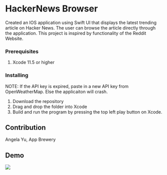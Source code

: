 # HackerNews Browser
Created an IOS application using Swift UI that displays the latest trending article on Hacker News.
The user can browse the article directly through the application. 
This project is inspired by functionality of the Reddit Website. 

### Prerequisites

1. Xcode 11.5 or higher

### Installing
NOTE: If the API key is expired, paste in a new API key from OpenWeatherMap. Else the applicaiton will crash. 
1. Download the repository
2. Drag and drop the folder into Xcode
3. Build and run the program by pressing the top left play button on Xcode.

## Contribution
Angela Yu, App Brewery


## Demo
![](hackerNews.gif)
